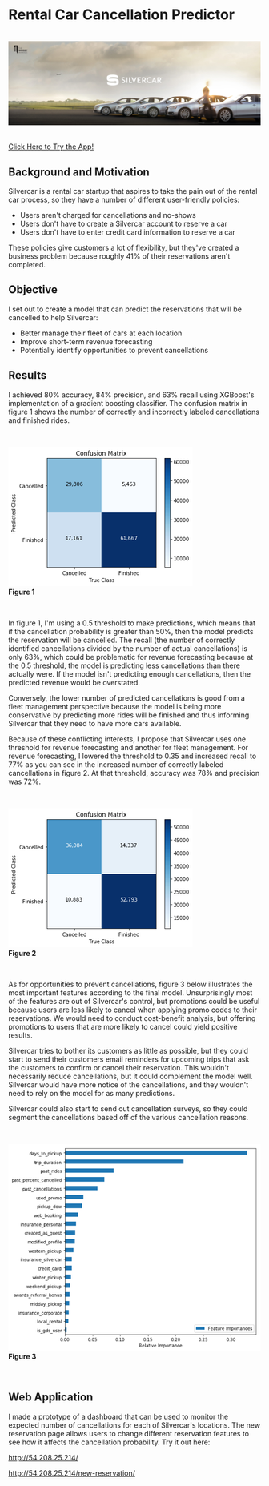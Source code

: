 # Rental Car Cancellation Predictor


&nbsp;
![Silvercar Logo](/images/image.jpg)
&nbsp;

[Click Here to Try the App!](http://54.208.25.214/)

## Background and Motivation

Silvercar is a rental car startup that aspires to take the pain out of the rental car process,
so they have a number of different user-friendly policies:

- Users aren't charged for cancellations and no-shows
- Users don't have to create a Silvercar account to reserve a car
- Users don't have to enter credit card information to reserve a car

These policies give customers a lot of flexibility, but they've created a business problem because
roughly 41% of their reservations aren't completed.


## Objective

I set out to create a model that can predict the reservations that will be cancelled to help Silvercar:
- Better manage their fleet of cars at each location
- Improve short-term revenue forecasting
- Potentially identify opportunities to prevent cancellations


## Results

I achieved 80% accuracy, 84% precision, and 63% recall using XGBoost's implementation
of a gradient boosting classifier. The confusion matrix in figure 1 shows the number of correctly and incorrectly
labeled cancellations and finished rides.


&nbsp;

![Confusion Matrix 1](/images/confusion_matrix.png)<br>**Figure 1**

&nbsp;


In figure 1, I'm using a 0.5 threshold to make predictions, which means that if the cancellation probability
is greater than 50%, then the model predicts the reservation will be cancelled.
The recall (the number of correctly identified cancellations divided
by the number of actual cancellations) is only 63%, which could be problematic for
revenue forecasting because at the 0.5 threshold, the model is predicting less cancellations than there actually were.
If the model isn't predicting enough cancellations, then the predicted revenue would be overstated.

Conversely, the lower number of predicted cancellations is good from a fleet management perspective
because the model is being more conservative by predicting more rides will be finished and thus
informing Silvercar that they need to have more cars available.

Because of these conflicting interests, I propose that Silvercar uses one threshold for
revenue forecasting and another for fleet management. For revenue forecasting, I lowered the
threshold to 0.35 and increased recall to 77% as you can see in the increased number of correctly
labeled cancellations in figure 2. At that threshold, accuracy was 78% and
precision was 72%.


&nbsp;

![Confusion Matrix 2](/images/confusion_matrix2.png)<br>**Figure 2**

&nbsp;


As for opportunities to prevent cancellations, figure 3 below illustrates the most important features
according to the final model. Unsurprisingly most of the features are out of Silvercar's control,
but promotions could be useful because users are less likely to cancel when applying promo codes
to their reservations. We would need to conduct cost-benefit analysis, but offering promotions to
users that are more likely to cancel could yield positive results.

Silvercar tries to bother its customers as little as possible, but they could start to send their
customers email reminders for upcoming trips that ask the customers to confirm or cancel their
reservation. This wouldn't necessarily reduce cancellations, but it could complement the model well.
Silvercar would have more notice of the cancellations, and they wouldn't need to rely on the model
for as many predictions.

Silvercar could also start to send out cancellation surveys, so they could segment the cancellations
based off of the various cancellation reasons.

&nbsp;

![Feature Importances](/images/feature_importances.png)<br>**Figure 3**

&nbsp;

## Web Application

I made a prototype of a dashboard that can be used to monitor the expected number of cancellations
for each of Silvercar's locations. The new reservation page allows users to change different reservation features
to see how it affects the cancellation probability. Try it out here:

http://54.208.25.214/

http://54.208.25.214/new-reservation/
